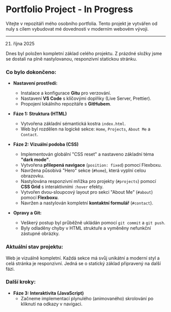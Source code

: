 # Portfolio Project - In Progress

Vítejte v repozitáři mého osobního portfolia. Tento projekt je vytvářen od nuly s cílem vybudovat mé dovednosti v moderním webovém vývoji.

---

21. října 2025

Dnes byl položen kompletní základ celého projektu. Z prázdné složky jsme se dostali na plně nastylovanou, responzivní statickou stránku.

### Co bylo dokončeno:

* **Nastavení prostředí:**
    * Instalace a konfigurace **Gitu** pro verzování.
    * Nastavení **VS Code** s klíčovými doplňky (Live Server, Prettier).
    * Propojení lokálního repozitáře s **GitHubem**.

* **Fáze 1: Struktura (HTML)**
    * Vytvořena základní sémantická kostra `index.html`.
    * Web byl rozdělen na logické sekce: `Home`, `Projects`, `About Me` a `Contact`.

* **Fáze 2: Vizuální podoba (CSS)**
    * Implementován globální "CSS reset" a nastaveno základní téma **"dark mode"**.
    * Vytvořena **přilepená navigace** (`position: fixed`) pomocí Flexboxu.
    * Navržena působivá "Hero" sekce (`#home`), která vyplní celou obrazovku.
    * Nastylována responzivní mřížka pro projekty (`#projects`) pomocí **CSS Grid** s interaktivními `:hover` efekty.
    * Vytvořen dvou-sloupcový layout pro sekci "About Me" (`#about`) pomocí **Flexboxu**.
    * Navržen a nastylován kompletní **kontaktní formulář** (`#contact`).

* **Opravy a Git:**
    * Veškerý postup byl průběžně ukládán pomocí `git commit` a `git push`.
    * Byly odladěny chyby v HTML struktuře a vyměněny nefunkční zástupné obrázky.

### Aktuální stav projektu:

Web je vizuálně kompletní. Každá sekce má svůj unikátní a moderní styl a celá stránka je responzivní. Jedná se o statický základ připravený na další fázi.

### Další kroky:

* **Fáze 3: Interaktivita (JavaScript)**
    * Začneme implementací plynulého (animovaného) skrolování po kliknutí na odkazy v navigaci.

